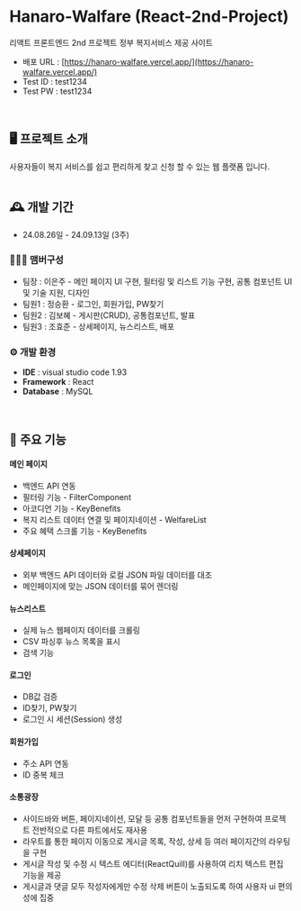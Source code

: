 # Hanaro-Walfare (React-2nd-Project)
리액트 프론트엔드 2nd 프로젝트 정부 복지서비스 제공 사이트
<br>
- 배포 URL : [https://hanaro-walfare.vercel.app/](https://hanaro-walfare.vercel.app/)
- Test ID : test1234
- Test PW : test1234
<br>

## 🖥️ 프로젝트 소개
사용자들이 복지 서비스를 쉽고 편리하게 찾고 신청 할 수 있는 웹 플랫폼 입니다.
<br>
<br>

## 🕰️ 개발 기간
* 24.08.26일 - 24.09.13일 (3주)

### 🧑‍🤝‍🧑 맴버구성
 - 팀장  : 이은주 - 메인 페이지 UI 구현, 필터링 및 리스트 기능 구현, 공통 컴포넌트 UI 및 기술 지원, 디자인
 - 팀원1 : 정승환 - 로그인, 회원가입, PW찾기
 - 팀원2 : 김보혜 - 게시판(CRUD), 공통컴포넌트, 발표
 - 팀원3 : 조효준 - 상세페이지, 뉴스리스트, 배포

### ⚙️ 개발 환경
- **IDE** : visual studio code 1.93
- **Framework** : React
- **Database** : MySQL
<br>

## 📌 주요 기능
#### 메인 페이지
- 백엔드 API 연동
- 필터링 기능 - FilterComponent
- 아코디언 기능 - KeyBenefits
- 복지 리스트 데이터 연결 및 페이지네이션 - WelfareList
- 주요 혜택 스크롤 기능 - KeyBenefits

#### 상세페이지
- 외부 백엔드 API 데이터와 로컬 JSON 파일 데이터를 대조
- 메인페이지에 맞는 JSON 데이터를 묶어 렌더링

#### 뉴스리스트
- 실제 뉴스 웹페이지 데이터를 크롤링
- CSV 파싱후 뉴스 목록을 표시
- 검색 기능

#### 로그인
- DB값 검증
- ID찾기, PW찾기
- 로그인 시 세션(Session) 생성

#### 회원가입
- 주소 API 연동
- ID 중복 체크

#### 소통광장
- 사이드바와 버튼, 페이지네이션, 모달 등 공통 컴포넌트들을 먼저 구현하여 프로젝트 전반적으로 다른 파트에서도 재사용
- 라우트를 통한 페이지 이동으로 게시글 목록, 작성, 상세 등 여러 페이지간의 라우팅을 구현
- 게시글 작성 및 수정 시 텍스트 에디터(ReactQuill)를 사용하여 리치 텍스트 편집 기능을 제공
- 게시글과 댓글 모두 작성자에게만 수정 삭제 버튼이 노출되도록 하여 사용자 ui 편의성에 집중
